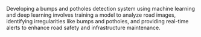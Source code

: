 Developing a bumps and potholes detection system using machine learning and deep learning involves training a model to analyze road images, identifying irregularities like bumps and potholes, and providing real-time alerts to enhance road safety and infrastructure maintenance.
